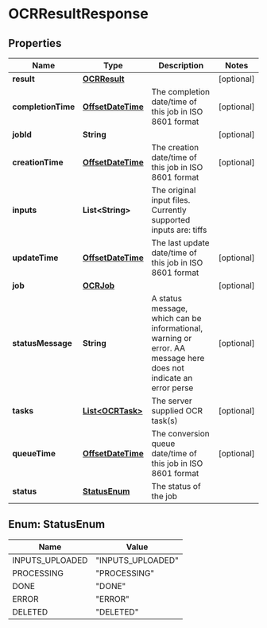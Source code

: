 
# OCRResultResponse

## Properties
Name | Type | Description | Notes
------------ | ------------- | ------------- | -------------
**result** | [**OCRResult**](OCRResult.md) |  |  [optional]
**completionTime** | [**OffsetDateTime**](OffsetDateTime.md) | The completion date/time of this job in ISO 8601 format |  [optional]
**jobId** | **String** |  |  [optional]
**creationTime** | [**OffsetDateTime**](OffsetDateTime.md) | The creation date/time of this job in ISO 8601 format |  [optional]
**inputs** | **List&lt;String&gt;** | The original input files. Currently supported inputs are: tiffs | 
**updateTime** | [**OffsetDateTime**](OffsetDateTime.md) | The last update date/time of this job in ISO 8601 format |  [optional]
**job** | [**OCRJob**](OCRJob.md) |  |  [optional]
**statusMessage** | **String** | A status message, which can be informational, warning or error. AA message here does not indicate an error perse |  [optional]
**tasks** | [**List&lt;OCRTask&gt;**](OCRTask.md) | The server supplied OCR task(s) |  [optional]
**queueTime** | [**OffsetDateTime**](OffsetDateTime.md) | The conversion queue date/time of this job in ISO 8601 format |  [optional]
**status** | [**StatusEnum**](#StatusEnum) | The status of the job | 


<a name="StatusEnum"></a>
## Enum: StatusEnum
Name | Value
---- | -----
INPUTS_UPLOADED | &quot;INPUTS_UPLOADED&quot;
PROCESSING | &quot;PROCESSING&quot;
DONE | &quot;DONE&quot;
ERROR | &quot;ERROR&quot;
DELETED | &quot;DELETED&quot;



